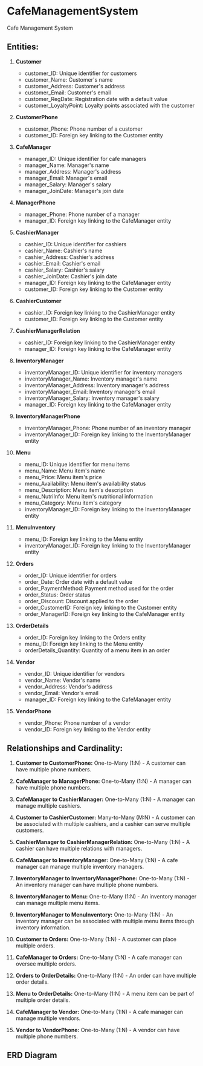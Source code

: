 # CafeManagementSystem
Cafe Management System

## Entities:

1. **Customer**
   - customer_ID: Unique identifier for customers
   - customer_Name: Customer's name
   - customer_Address: Customer's address
   - customer_Email: Customer's email
   - customer_RegDate: Registration date with a default value
   - customer_LoyaltyPoint: Loyalty points associated with the customer

2. **CustomerPhone**
   - customer_Phone: Phone number of a customer
   - customer_ID: Foreign key linking to the Customer entity

3. **CafeManager**
   - manager_ID: Unique identifier for cafe managers
   - manager_Name: Manager's name
   - manager_Address: Manager's address
   - manager_Email: Manager's email
   - manager_Salary: Manager's salary
   - manager_JoinDate: Manager's join date

4. **ManagerPhone**
   - manager_Phone: Phone number of a manager
   - manager_ID: Foreign key linking to the CafeManager entity

5. **CashierManager**
   - cashier_ID: Unique identifier for cashiers
   - cashier_Name: Cashier's name
   - cashier_Address: Cashier's address
   - cashier_Email: Cashier's email
   - cashier_Salary: Cashier's salary
   - cashier_JoinDate: Cashier's join date
   - manager_ID: Foreign key linking to the CafeManager entity
   - customer_ID: Foreign key linking to the Customer entity

6. **CashierCustomer**
   - cashier_ID: Foreign key linking to the CashierManager entity
   - customer_ID: Foreign key linking to the Customer entity

7. **CashierManagerRelation**
   - cashier_ID: Foreign key linking to the CashierManager entity
   - manager_ID: Foreign key linking to the CafeManager entity

8. **InventoryManager**
   - inventoryManager_ID: Unique identifier for inventory managers
   - inventoryManager_Name: Inventory manager's name
   - inventoryManager_Address: Inventory manager's address
   - inventoryManager_Email: Inventory manager's email
   - inventoryManager_Salary: Inventory manager's salary
   - manager_ID: Foreign key linking to the CafeManager entity

9. **InventoryManagerPhone**
   - inventoryManager_Phone: Phone number of an inventory manager
   - inventoryManager_ID: Foreign key linking to the InventoryManager entity

10. **Menu**
    - menu_ID: Unique identifier for menu items
    - menu_Name: Menu item's name
    - menu_Price: Menu item's price
    - menu_Availability: Menu item's availability status
    - menu_Description: Menu item's description
    - menu_NutriInfo: Menu item's nutritional information
    - menu_Category: Menu item's category
    - inventoryManager_ID: Foreign key linking to the InventoryManager entity

11. **MenuInventory**
    - menu_ID: Foreign key linking to the Menu entity
    - inventoryManager_ID: Foreign key linking to the InventoryManager entity

12. **Orders**
    - order_ID: Unique identifier for orders
    - order_Date: Order date with a default value
    - order_PaymentMethod: Payment method used for the order
    - order_Status: Order status
    - order_Discount: Discount applied to the order
    - order_CustomerID: Foreign key linking to the Customer entity
    - order_ManagerID: Foreign key linking to the CafeManager entity

13. **OrderDetails**
    - order_ID: Foreign key linking to the Orders entity
    - menu_ID: Foreign key linking to the Menu entity
    - orderDetails_Quantity: Quantity of a menu item in an order

14. **Vendor**
    - vendor_ID: Unique identifier for vendors
    - vendor_Name: Vendor's name
    - vendor_Address: Vendor's address
    - vendor_Email: Vendor's email
    - manager_ID: Foreign key linking to the CafeManager entity

15. **VendorPhone**
    - vendor_Phone: Phone number of a vendor
    - vendor_ID: Foreign key linking to the Vendor entity

## Relationships and Cardinality:

1. **Customer to CustomerPhone:** One-to-Many (1:N) - A customer can have multiple phone numbers.

2. **CafeManager to ManagerPhone:** One-to-Many (1:N) - A manager can have multiple phone numbers.

3. **CafeManager to CashierManager:** One-to-Many (1:N) - A manager can manage multiple cashiers.

4. **Customer to CashierCustomer:** Many-to-Many (M:N) - A customer can be associated with multiple cashiers, and a cashier can serve multiple customers.

5. **CashierManager to CashierManagerRelation:** One-to-Many (1:N) - A cashier can have multiple relations with managers.

6. **CafeManager to InventoryManager:** One-to-Many (1:N) - A cafe manager can manage multiple inventory managers.

7. **InventoryManager to InventoryManagerPhone:** One-to-Many (1:N) - An inventory manager can have multiple phone numbers.

8. **InventoryManager to Menu:** One-to-Many (1:N) - An inventory manager can manage multiple menu items.

9. **InventoryManager to MenuInventory:** One-to-Many (1:N) - An inventory manager can be associated with multiple menu items through inventory information.

10. **Customer to Orders:** One-to-Many (1:N) - A customer can place multiple orders.

11. **CafeManager to Orders:** One-to-Many (1:N) - A cafe manager can oversee multiple orders.

12. **Orders to OrderDetails:** One-to-Many (1:N) - An order can have multiple order details.

13. **Menu to OrderDetails:** One-to-Many (1:N) - A menu item can be part of multiple order details.

14. **CafeManager to Vendor:** One-to-Many (1:N) - A cafe manager can manage multiple vendors.

15. **Vendor to VendorPhone:** One-to-Many (1:N) - A vendor can have multiple phone numbers.

## ERD Diagram
